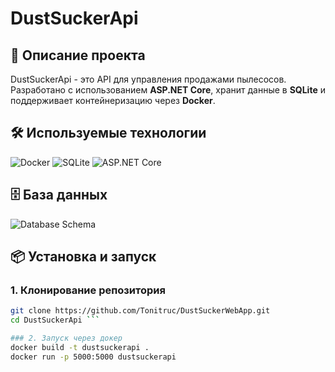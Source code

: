 ﻿# DustSuckerApi

## 🚀 Описание проекта
DustSuckerApi - это API для управления продажами пылесосов. Разработано с использованием **ASP.NET Core**, хранит данные в **SQLite** и поддерживает контейнеризацию через **Docker**.

## 🛠 Используемые технологии

![Docker](https://img.shields.io/badge/Docker-2496ED?style=for-the-badge&logo=docker&logoColor=white)
![SQLite](https://img.shields.io/badge/SQLite-003B57?style=for-the-badge&logo=sqlite&logoColor=white)
![ASP.NET Core](https://img.shields.io/badge/ASP.NET_Core-512BD4?style=for-the-badge&logo=dotnet&logoColor=white)

## 🗄 База данных
![Database Schema](https://github.com/Tonitruc/DustSuckerWebApp/tree/master/DbSchema/db.png)

## 📦 Установка и запуск

### 1. Клонирование репозитория
```bash
git clone https://github.com/Tonitruc/DustSuckerWebApp.git
cd DustSuckerApi ```

### 2. Запуск через докер
docker build -t dustsuckerapi .
docker run -p 5000:5000 dustsuckerapi

